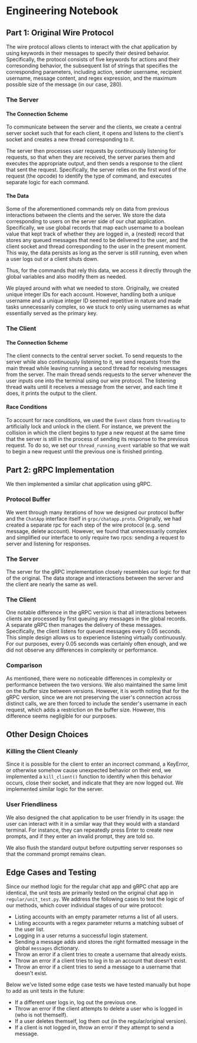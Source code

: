 # Engineering Notebook

## Part 1: Original Wire Protocol

The wire protocol allows clients to interact with the chat application by using keywords in their messages to specify their desired behavior. Specifically, the protocol consists of five keywords for actions and their corresonding behavior, the subsequent list of strings that specifies the corresponding parameters, including action, sender username, recipient username, message content, and regex expression, and the maximum possible size of the message (in our case, 280).

### The Server

#### The Connection Scheme

To communicate between the server and the clients, we create a central server socket such that for each client, it opens and listens to the client's socket and creates a new thread corresponding to it. 

The server then processes user requests by continuously listening for requests, so that when they are received, the server parses them and executes the appropriate output, and then sends a response to the client that sent the request. Specifically, the server relies on the first word of the request (the opcode) to identify the type of command, and executes separate logic for each command.

#### The Data

Some of the aforementioned commands rely on data from previous interactions between the clients and the server. We store the data corresponding to users on the server side of our chat application. Specifically, we use global records that map each username to a boolean value that kept track of whether they are logged in, a (nested) record that stores any queued messages that need to be delivered to the user, and the client socket and thread corresponding to the user in the present moment. This way, the data persists as long as the server is still running, even when a user logs out or a client shuts down.

Thus, for the commands that rely this data, we access it directly through the global variables and also modify them as needed.

We played around with what we needed to store. Originally, we created unique integer IDs for each account. However, handling both a unique username and a unique integer ID seemed repetitive in nature and made tasks unnecessarily complex, so we stuck to only using usernames as what essentially served as the primary key.

### The Client

#### The Connection Scheme

The client connects to the central server socket. To send requests to the server while also continuously listening to it, we send requests from the main thread while leaving running a second thread for receiving messages from the server. The main thread sends requests to the server whenever the user inputs one into the terminal using our wire protocol. The listening thread waits until it receives a message from the server, and each time it does, it prints the output to the client. 

#### Race Conditions

To account for race conditions, we used the `Event` class from `threading` to artificially lock and unlock in the client. For instance, we prevent the collision in which the client begins to type a new request at the same time that the server is still in the process of sending its response to the previous request. To do so, we set our `thread_running_event` variable so that we wait to begin a new request until the previous one is finished printing.

## Part 2: gRPC Implementation

We then implemented a similar chat application using gRPC. 

### Protocol Buffer
We went through many iterations of how we designed our protocol buffer and the `ChatApp` interface itself in `grpc/chatapp.proto`. Originally, we had created a separate rpc for each step of the wire protocol (e.g. send message, delete account). However, we found that unnecessarily complex and simplified our interface to only require two rpcs: sending a request to server and listening for responses. 

### The Server

The server for the gRPC implementation closely resembles our logic for that of the original. The data storage and interactions between the server and the client are nearly the same as well.

### The Client

One notable difference in the gRPC version is that all interactions between clients are processed by first queuing any messages in the global records. A separate gRPC then manages the delivery of these messages. Specifically, the client  listens for queued messages every 0.05 seconds. This simple design allows us to experience listening virtually continuously. For our purposes, every 0.05 seconds was certainly often enough, and we did not observe any differences in complexity or performance.

### Comparison

As mentioned, there were no noticeable differences in complexity or performance between the two versions. We also maintained the same limit on the buffer size between versions. However, it is worth noting that for the gRPC version, since we are not preserving the user's connection across distinct calls, we are then forced to include the sender's username in each request, which adds a restriction on the buffer size. However, this difference seems negligible for our purposes.

## Other Design Choices

### Killing the Client Cleanly

Since it is possible for the client to enter an incorrect command, a KeyError, or otherwise somehow cause unexpected behavior on their end, we implemented a `kill_client()` function to identify when this behavior occurs, close their socket, and indicate that they are now logged out. We implemented similar logic for the server.

### User Friendliness

We also designed the chat application to be user friendly in its usage: the user can interact with it in a similar way that they would with a standard terminal. For instance, they can repeatedly press Enter to create new prompts, and if they enter an invalid prompt, they are told so.

We also flush the standard output before outputting server responses so that the command prompt remains clean.

## Edge Cases and Testing

Since our method logic for the regular chat app and gRPC chat app are identical, the unit tests are primarily tested on the original chat app in `regular/unit_test.py`. We address the following cases to test the logic of our methods, which cover individual stages of our wire protocol:

- Listing accounts with an empty parameter returns a list of all users.
- Listing accounts with a regex parameter returns a matching subset of the user list.
- Logging in a user returns a successful login statement.
- Sending a message adds and stores the right formatted message in the global `messages` dictionary.
- Throw an error if a client tries to create a username that already exists.
- Throw an error if a client tries to log in to an account that doesn't exist.
- Throw an error if a client tries to send a message to a username that doesn't exist.

Below we've listed some edge case tests we have tested manually but hope to add as unit tests in the future:

- If a different user logs in, log out the previous one.
- Throw an error if the client attempts to delete a user who is logged in (who is not themself).
- If a user deletes themself, log them out (in the regular/original version).
- If a client is not logged in, throw an error if they attempt to send a message.
